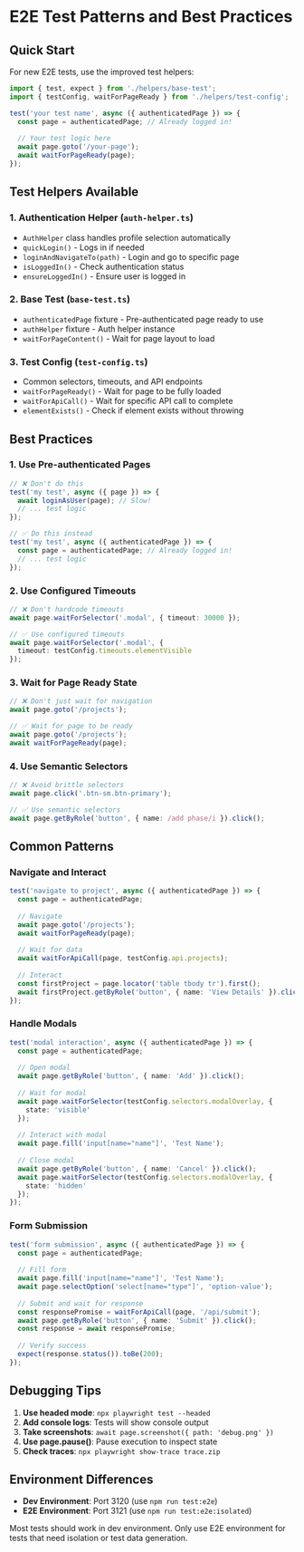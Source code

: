 # E2E Test Patterns and Best Practices

## Quick Start

For new E2E tests, use the improved test helpers:

```typescript
import { test, expect } from './helpers/base-test';
import { testConfig, waitForPageReady } from './helpers/test-config';

test('your test name', async ({ authenticatedPage }) => {
  const page = authenticatedPage; // Already logged in!
  
  // Your test logic here
  await page.goto('/your-page');
  await waitForPageReady(page);
});
```

## Test Helpers Available

### 1. Authentication Helper (`auth-helper.ts`)
- `AuthHelper` class handles profile selection automatically
- `quickLogin()` - Logs in if needed
- `loginAndNavigateTo(path)` - Login and go to specific page
- `isLoggedIn()` - Check authentication status
- `ensureLoggedIn()` - Ensure user is logged in

### 2. Base Test (`base-test.ts`)
- `authenticatedPage` fixture - Pre-authenticated page ready to use
- `authHelper` fixture - Auth helper instance
- `waitForPageContent()` - Wait for page layout to load

### 3. Test Config (`test-config.ts`)
- Common selectors, timeouts, and API endpoints
- `waitForPageReady()` - Wait for page to be fully loaded
- `waitForApiCall()` - Wait for specific API call to complete
- `elementExists()` - Check if element exists without throwing

## Best Practices

### 1. Use Pre-authenticated Pages
```typescript
// ❌ Don't do this
test('my test', async ({ page }) => {
  await loginAsUser(page); // Slow!
  // ... test logic
});

// ✅ Do this instead
test('my test', async ({ authenticatedPage }) => {
  const page = authenticatedPage; // Already logged in!
  // ... test logic
});
```

### 2. Use Configured Timeouts
```typescript
// ❌ Don't hardcode timeouts
await page.waitForSelector('.modal', { timeout: 30000 });

// ✅ Use configured timeouts
await page.waitForSelector('.modal', { 
  timeout: testConfig.timeouts.elementVisible 
});
```

### 3. Wait for Page Ready State
```typescript
// ❌ Don't just wait for navigation
await page.goto('/projects');

// ✅ Wait for page to be ready
await page.goto('/projects');
await waitForPageReady(page);
```

### 4. Use Semantic Selectors
```typescript
// ❌ Avoid brittle selectors
await page.click('.btn-sm.btn-primary');

// ✅ Use semantic selectors
await page.getByRole('button', { name: /add phase/i }).click();
```

## Common Patterns

### Navigate and Interact
```typescript
test('navigate to project', async ({ authenticatedPage }) => {
  const page = authenticatedPage;
  
  // Navigate
  await page.goto('/projects');
  await waitForPageReady(page);
  
  // Wait for data
  await waitForApiCall(page, testConfig.api.projects);
  
  // Interact
  const firstProject = page.locator('table tbody tr').first();
  await firstProject.getByRole('button', { name: 'View Details' }).click();
});
```

### Handle Modals
```typescript
test('modal interaction', async ({ authenticatedPage }) => {
  const page = authenticatedPage;
  
  // Open modal
  await page.getByRole('button', { name: 'Add' }).click();
  
  // Wait for modal
  await page.waitForSelector(testConfig.selectors.modalOverlay, {
    state: 'visible'
  });
  
  // Interact with modal
  await page.fill('input[name="name"]', 'Test Name');
  
  // Close modal
  await page.getByRole('button', { name: 'Cancel' }).click();
  await page.waitForSelector(testConfig.selectors.modalOverlay, {
    state: 'hidden'
  });
});
```

### Form Submission
```typescript
test('form submission', async ({ authenticatedPage }) => {
  const page = authenticatedPage;
  
  // Fill form
  await page.fill('input[name="name"]', 'Test Name');
  await page.selectOption('select[name="type"]', 'option-value');
  
  // Submit and wait for response
  const responsePromise = waitForApiCall(page, '/api/submit');
  await page.getByRole('button', { name: 'Submit' }).click();
  const response = await responsePromise;
  
  // Verify success
  expect(response.status()).toBe(200);
});
```

## Debugging Tips

1. **Use headed mode**: `npx playwright test --headed`
2. **Add console logs**: Tests will show console output
3. **Take screenshots**: `await page.screenshot({ path: 'debug.png' })`
4. **Use page.pause()**: Pause execution to inspect state
5. **Check traces**: `npx playwright show-trace trace.zip`

## Environment Differences

- **Dev Environment**: Port 3120 (use `npm run test:e2e`)
- **E2E Environment**: Port 3121 (use `npm run test:e2e:isolated`)

Most tests should work in dev environment. Only use E2E environment for tests that need isolation or test data generation.